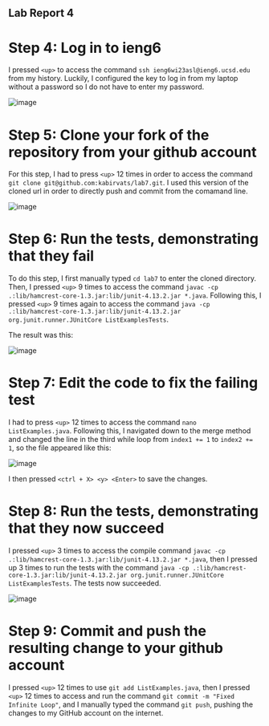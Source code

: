 ## Lab Report 4 

# Step 4: Log in to ieng6

I pressed `<up>` to access the command `ssh ieng6wi23asl@ieng6.ucsd.edu` from my history. Luckily, I configured the key to log in from my laptop without a password so I do not have to enter my password.

![image](https://user-images.githubusercontent.com/122569112/221385222-36ef03de-562c-4e4f-93a3-fb1ff9ea1917.png)

# Step 5: Clone your fork of the repository from your github account

For this step, I had to press `<up>` 12 times in order to access the command `git clone git@github.com:kabirvats/lab7.git`. I used this version of the cloned url in order to directly push and commit from the comamand line.

![image](https://user-images.githubusercontent.com/122569112/221385306-645b716e-4426-4e99-b3ec-d305c5b7c2f5.png)

# Step 6: Run the tests, demonstrating that they fail

To do this step, I first manually typed `cd lab7` to enter the cloned directory. Then, I pressed `<up>` 9 times to access the command `javac -cp .:lib/hamcrest-core-1.3.jar:lib/junit-4.13.2.jar *.java`. Following this, I pressed `<up>` 9 times again to access the command `java -cp .:lib/hamcrest-core-1.3.jar:lib/junit-4.13.2.jar org.junit.runner.JUnitCore ListExamplesTests`.

The result was this:

![image](https://user-images.githubusercontent.com/122569112/221385474-4a7235c7-7de2-434a-855e-11746b8e796d.png)

# Step 7: Edit the code to fix the failing test

I had to press `<up>` 12 times to access the command `nano ListExamples.java`. Following this, I navigated down to the merge method and changed the line in the third while loop from `index1 += 1` to `index2 += 1`, so the file appeared like this:

![image](https://user-images.githubusercontent.com/122569112/221385590-6b65ad19-5bd9-425c-97b3-9990ebd7a0aa.png)

I then pressed `<ctrl + X> <y> <Enter>` to save the changes.

# Step 8: Run the tests, demonstrating that they now succeed

I pressed `<up>` 3 times to access the compile command `javac -cp .:lib/hamcrest-core-1.3.jar:lib/junit-4.13.2.jar *.java`, then I pressed up 3 times to run the tests with the command `java -cp .:lib/hamcrest-core-1.3.jar:lib/junit-4.13.2.jar org.junit.runner.JUnitCore ListExamplesTests`. The tests now succeeded.

![image](https://user-images.githubusercontent.com/122569112/221385722-2b00af7a-ee0d-4003-96e5-f20b60b1f57c.png)

# Step 9: Commit and push the resulting change to your github account

I pressed `<up>` 12 times to use `git add ListExamples.java`, then I pressed `<up>` 12 times to access and run the command `git commit -m "Fixed Infinite Loop"`, and I manually typed the command `git push`, pushing the changes to my GitHub account on the internet.
